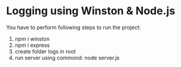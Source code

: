 # Logging using Winston &amp; Node.js

You have to perform following steps to run the project:

1. npm i winston
2. npm i express
3. create folder logs in root 
4. run server using commond: node server.js
